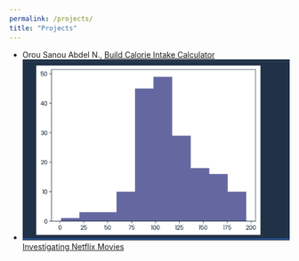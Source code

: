 ```yaml
---
permalink: /projects/
title: "Projects"
---
```


- Orou Sanou Abdel N., [Build Calorie Intake Calculator]( https://www.datacamp.com/datalab/w/0244db5e-f2b9-4bc7-a9eb-a924fb23c52a/edit)
- ![](assets/images/hist.png)
  [Investigating Netflix Movies](https://www.datacamp.com/datalab/w/54d87fc0-32d2-4dab-9a36-ac2527552262/edit)

